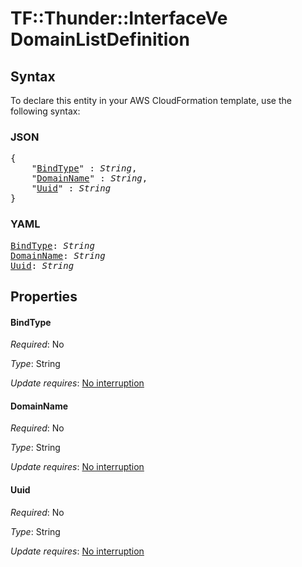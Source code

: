 # TF::Thunder::InterfaceVe DomainListDefinition

## Syntax

To declare this entity in your AWS CloudFormation template, use the following syntax:

### JSON

<pre>
{
    "<a href="#bindtype" title="BindType">BindType</a>" : <i>String</i>,
    "<a href="#domainname" title="DomainName">DomainName</a>" : <i>String</i>,
    "<a href="#uuid" title="Uuid">Uuid</a>" : <i>String</i>
}
</pre>

### YAML

<pre>
<a href="#bindtype" title="BindType">BindType</a>: <i>String</i>
<a href="#domainname" title="DomainName">DomainName</a>: <i>String</i>
<a href="#uuid" title="Uuid">Uuid</a>: <i>String</i>
</pre>

## Properties

#### BindType

_Required_: No

_Type_: String

_Update requires_: [No interruption](https://docs.aws.amazon.com/AWSCloudFormation/latest/UserGuide/using-cfn-updating-stacks-update-behaviors.html#update-no-interrupt)

#### DomainName

_Required_: No

_Type_: String

_Update requires_: [No interruption](https://docs.aws.amazon.com/AWSCloudFormation/latest/UserGuide/using-cfn-updating-stacks-update-behaviors.html#update-no-interrupt)

#### Uuid

_Required_: No

_Type_: String

_Update requires_: [No interruption](https://docs.aws.amazon.com/AWSCloudFormation/latest/UserGuide/using-cfn-updating-stacks-update-behaviors.html#update-no-interrupt)

